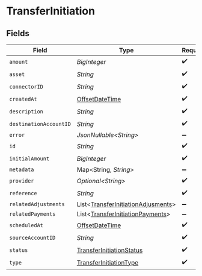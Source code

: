 # TransferInitiation


## Fields

| Field                                                                                      | Type                                                                                       | Required                                                                                   | Description                                                                                | Example                                                                                    |
| ------------------------------------------------------------------------------------------ | ------------------------------------------------------------------------------------------ | ------------------------------------------------------------------------------------------ | ------------------------------------------------------------------------------------------ | ------------------------------------------------------------------------------------------ |
| `amount`                                                                                   | *BigInteger*                                                                               | :heavy_check_mark:                                                                         | N/A                                                                                        |                                                                                            |
| `asset`                                                                                    | *String*                                                                                   | :heavy_check_mark:                                                                         | N/A                                                                                        | USD                                                                                        |
| `connectorID`                                                                              | *String*                                                                                   | :heavy_check_mark:                                                                         | N/A                                                                                        |                                                                                            |
| `createdAt`                                                                                | [OffsetDateTime](https://docs.oracle.com/javase/8/docs/api/java/time/OffsetDateTime.html)  | :heavy_check_mark:                                                                         | N/A                                                                                        |                                                                                            |
| `description`                                                                              | *String*                                                                                   | :heavy_check_mark:                                                                         | N/A                                                                                        |                                                                                            |
| `destinationAccountID`                                                                     | *String*                                                                                   | :heavy_check_mark:                                                                         | N/A                                                                                        |                                                                                            |
| `error`                                                                                    | *JsonNullable\<String>*                                                                    | :heavy_minus_sign:                                                                         | N/A                                                                                        |                                                                                            |
| `id`                                                                                       | *String*                                                                                   | :heavy_check_mark:                                                                         | N/A                                                                                        | XXX                                                                                        |
| `initialAmount`                                                                            | *BigInteger*                                                                               | :heavy_check_mark:                                                                         | N/A                                                                                        |                                                                                            |
| `metadata`                                                                                 | Map\<String, *String*>                                                                     | :heavy_minus_sign:                                                                         | N/A                                                                                        |                                                                                            |
| `provider`                                                                                 | *Optional\<String>*                                                                        | :heavy_check_mark:                                                                         | N/A                                                                                        |                                                                                            |
| `reference`                                                                                | *String*                                                                                   | :heavy_check_mark:                                                                         | N/A                                                                                        |                                                                                            |
| `relatedAdjustments`                                                                       | List\<[TransferInitiationAdjusments](../../models/shared/TransferInitiationAdjusments.md)> | :heavy_minus_sign:                                                                         | N/A                                                                                        |                                                                                            |
| `relatedPayments`                                                                          | List\<[TransferInitiationPayments](../../models/shared/TransferInitiationPayments.md)>     | :heavy_minus_sign:                                                                         | N/A                                                                                        |                                                                                            |
| `scheduledAt`                                                                              | [OffsetDateTime](https://docs.oracle.com/javase/8/docs/api/java/time/OffsetDateTime.html)  | :heavy_check_mark:                                                                         | N/A                                                                                        |                                                                                            |
| `sourceAccountID`                                                                          | *String*                                                                                   | :heavy_check_mark:                                                                         | N/A                                                                                        |                                                                                            |
| `status`                                                                                   | [TransferInitiationStatus](../../models/shared/TransferInitiationStatus.md)                | :heavy_check_mark:                                                                         | N/A                                                                                        |                                                                                            |
| `type`                                                                                     | [TransferInitiationType](../../models/shared/TransferInitiationType.md)                    | :heavy_check_mark:                                                                         | N/A                                                                                        |                                                                                            |